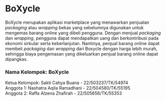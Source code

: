 # BoXycle

BoXycle merupakan aplikasi marketplace yang menawarkan penjualan _packaging_ atau _wrapping_ bekas yang sebelumnya digunakan untuk mengemas barang online yang dibeli pengguna. Dengan menjual _packaging_ dan _wrapping_, pengguna dapat mendapatkan uang dan berkontribusi pada ekonomi sirkular serta keberlanjutan. Nantinya, penjual barang online dapat membeli _packaging_ dan _wrapping_ dari Boxycle dengan harga lebih murah, sehingga biaya pengemasan yang dikeluarkan penjual barang online dapat dipangkas.

### Nama Kelompok: BoXycle <br />
Ketua Kelompok: Sakti Cahya Buana - 22/503237/TK/54974 <br />
Anggota 1: Nashatra Aqila Ramadhani - 22/504580/TK/55195 <br />
Anggota 2: Raffa Alzena Zhafirah - 22/505656/TK/55353 <br />